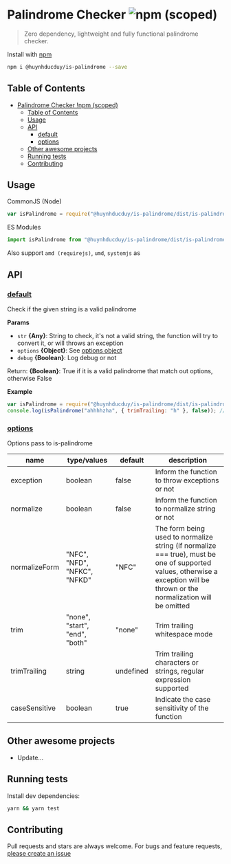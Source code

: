 # Palindrome Checker ![npm (scoped)](https://img.shields.io/npm/v/@huynhducduy/is-palindrome)

> Zero dependency, lightweight and fully functional palindrome checker.

Install with [npm](https://www.npmjs.com/)

```sh
npm i @huynhducduy/is-palindrome --save
```

## Table of Contents

<!-- toc -->

- [Palindrome Checker !npm (scoped)](#palindrome-checker-img-srchttpsimgshieldsionpmvhuynhducduyis-palindrome-altnpm-scoped)
  - [Table of Contents](#table-of-contents)
  - [Usage](#usage)
  - [API](#api)
    - [default](#default)
    - [options](#options)
  - [Other awesome projects](#other-awesome-projects)
  - [Running tests](#running-tests)
  - [Contributing](#contributing)

## Usage

CommonJS (Node)

```js
var isPalindrome = require("@huynhducduy/is-palindrome/dist/is-palindrome.common.js");
```

ES Modules

```js
import isPalindrome from "@huynhducduy/is-palindrome/dist/is-palindrome.module.js";
```

Also support `amd (requirejs)`, `umd`, `systemjs` as

## API

### [default](index.js#L23)

Check if the given string is a valid palindrome

**Params**

- `str` **{Any}**: String to check, it's not a valid string, the function will try to convert it, or will throws an exception
- `options` **{Object}**: See [options object](#options)
- `debug` **{Boolean}**: Log debug or not

Return: **{Boolean}**: True if it is a valid palindrome that match out options, otherwise False

**Example**

```js
var isPalindrome = require("@huynhducduy/is-palindrome/dist/is-palindrome.common.js");
console.log(isPalindrome("ahhhhzha", { trimTrailing: "h" }, false)); // true
```

### [options](index.js#L23)

Options pass to is-palindrome

| name          | type/values                    | default   | description                                                                                                                                                                 |
| ------------- | ------------------------------ | --------- | --------------------------------------------------------------------------------------------------------------------------------------------------------------------------- |
| exception     | boolean                        | false     | Inform the function to throw exceptions or not                                                                                                                              |
| normalize     | boolean                        | false     | Inform the function to normalize string or not                                                                                                                              |
| normalizeForm | "NFC", "NFD", "NFKC", "NFKD"   | "NFC"     | The form being used to normalize string (if normalize === true), must be one of supported values, otherwise a exception will be thrown or the normalization will be omitted |
| trim          | "none", "start", "end", "both" | "none"    | Trim trailing whitespace mode                                                                                                                                               |
| trimTrailing  | string                         | undefined | Trim trailing characters or strings, regular expression supported                                                                                                           |
| caseSensitive | boolean                        | true      | Indicate the case sensitivity of the function                                                                                                                               |

## Other awesome projects

- Update...

## Running tests

Install dev dependencies:

```sh
yarn && yarn test
```

## Contributing

Pull requests and stars are always welcome. For bugs and feature requests, [please create an issue](https://github.com/huynhducduy/is-palindrome/issues/new)

